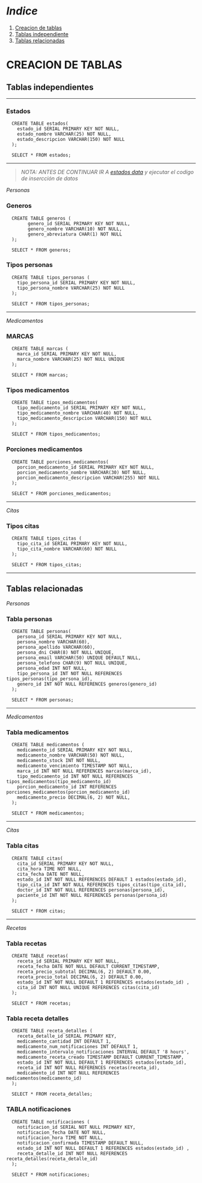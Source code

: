 # _Indice_

1. [Creacion de tablas](#creacion-de-tablas)
1. [Tablas independiente](#tablas-independientes)
1. [Tablas relacionadas](#tablas-relacionadas)

# CREACION DE TABLAS

## Tablas independientes

---

### Estados

```
  CREATE TABLE estados(
    estado_id SERIAL PRIMARY KEY NOT NULL,
    estado_nombre VARCHAR(25) NOT NULL,
    estado_descripcion VARCHAR(150) NOT NULL
  );

  SELECT * FROM estados;
```

---

> _NOTA: ANTES DE CONTINUAR IR A [estados data](./DATOS.md#tabla-estados) y ejecutar el codigo de insercción de datos_

_Personas_

### Generos

```
  CREATE TABLE generos (
	    genero_id SERIAL PRIMARY KEY NOT NULL,
	    genero_nombre VARCHAR(10) NOT NULL,
	    genero_abreviatura CHAR(1) NOT NULL
  );

  SELECT * FROM generos;
```

### Tipos personas

```
  CREATE TABLE tipos_personas (
    tipo_persona_id SERIAL PRIMARY KEY NOT NULL,
    tipo_persona_nombre VARCHAR(25) NOT NULL
  );

  SELECT * FROM tipos_personas;
```

---

_Medicamentos_

### MARCAS

```
  CREATE TABLE marcas (
    marca_id SERIAL PRIMARY KEY NOT NULL,
    marca_nombre VARCHAR(25) NOT NULL UNIQUE
  );

  SELECT * FROM marcas;
```

### Tipos medicamentos

```
  CREATE TABLE tipos_medicamentos(
    tipo_medicamento_id SERIAL PRIMARY KEY NOT NULL,
    tipo_medicamento_nombre VARCHAR(40) NOT NULL,
    tipo_medicamento_descripcion VARCHAR(150) NOT NULL
  );

  SELECT * FROM tipos_medicamentos;
```

### Porciones medicamentos

```
  CREATE TABLE porciones_medicamentos(
    porcion_medicamento_id SERIAL PRIMARY KEY NOT NULL,
    porcion_medicamento_nombre VARCHAR(30) NOT NULL,
    porcion_medicamento_descripcion VARCHAR(255) NOT NULL
  );

  SELECT * FROM porciones_medicamentos;
```

---

_Citas_

### Tipos citas

```
  CREATE TABLE tipos_citas (
    tipo_cita_id SERIAL PRIMARY KEY NOT NULL,
    tipo_cita_nombre VARCHAR(60) NOT NULL
  );

  SELECT * FROM tipos_citas;
```

---

## Tablas relacionadas

_Personas_

### Tabla personas

```
  CREATE TABLE personas(
    persona_id SERIAL PRIMARY KEY NOT NULL,
    persona_nombre VARCHAR(60),
    persona_apellido VARCHAR(60),
    persona_dni CHAR(8) NOT NULL UNIQUE,
    persona_email VARCHAR(50) UNIQUE DEFAULT NULL,
    persona_telefono CHAR(9) NOT NULL UNIQUE,
    persona_edad INT NOT NULL,
    tipo_persona_id INT NOT NULL REFERENCES tipos_personas(tipo_persona_id),
    genero_id INT NOT NULL REFERENCES generos(genero_id)
  );

  SELECT * FROM personas;
```

---

_Medicamentos_

### Tabla medicamentos

```
  CREATE TABLE medicamentos (
    medicamento_id SERIAL PRIMARY KEY NOT NULL,
    medicamento_nombre VARCHAR(50) NOT NULL,
    medicamento_stock INT NOT NULL,
    medicamento_vencimiento TIMESTAMP NOT NULL,
    marca_id INT NOT NULL REFERENCES marcas(marca_id),
    tipo_medicamento_id INT NOT NULL REFERENCES tipos_medicamentos(tipo_medicamento_id)
    porcion_medicamento_id INT REFERENCES porciones_medicamentos(porcion_medicamento_id)
    medicamento_precio DECIMAL(6, 2) NOT NULL,
  );

  SELECT * FROM medicamentos;
```

---

_Citas_

### Tabla citas

```
  CREATE TABLE citas(
    cita_id SERIAL PRIMARY KEY NOT NULL,
    cita_hora TIME NOT NULL,
    cita_fecha DATE NOT NULL,
    estado_id INT NOT NULL REFERENCES DEFAULT 1 estados(estado_id),
    tipo_cita_id INT NOT NULL REFERENCES tipos_citas(tipo_cita_id),
    doctor_id INT NOT NULL REFERENCES personas(persona_id),
    paciente_id INT NOT NULL REFERENCES personas(persona_id)
  );

  SELECT * FROM citas;
```

---

_Recetas_

### Tabla recetas

```
  CREATE TABLE recetas(
    receta_id SERIAL PRIMARY KEY NOT NULL,
    receta_fecha DATE NOT NULL DEFAULT CURRENT_TIMESTAMP,
    receta_precio_subtotal DECIMAL(6, 2) DEFAULT 0.00,
    receta_precio_total DECIMAL(6, 2) DEFAULT 0.00,
    estado_id INT NOT NULL DEFAULT 1 REFERENCES estados(estado_id) ,
    cita_id INT NOT NULL UNIQUE REFERENCES citas(cita_id)
  );

  SELECT * FROM recetas;
```

### Tabla receta detalles

```
  CREATE TABLE receta_detalles (
    receta_detalle_id SERIAL PRIMARY KEY,
    medicamento_cantidad INT DEFAULT 1,
    medicamento_num_notificaciones INT DEFAULT 1,
    medicamento_intervalo_notificaciones INTERVAL DEFAULT '8 hours',
    medicamento_receta_creado TIMESTAMP DEFAULT CURRENT_TIMESTAMP,
    estado_id INT NOT NULL DEFAULT 1 REFERENCES estados(estado_id),
    receta_id INT NOT NULL REFERENCES recetas(receta_id),
    medicamento_id INT NOT NULL REFERENCES medicamentos(medicamento_id)
  );

  SELECT * FROM receta_detalles;
```

### TABLA notificaciones

```
  CREATE TABLE notificaciones (
    notificacion_id SERIAL NOT NULL PRIMARY KEY,
    notificacion_fecha DATE NOT NULL,
    notificacion_hora TIME NOT NULL,
    notificacion_confirmada TIMESTAMP DEFAULT NULL,
    estado_id INT NOT NULL DEFAULT 1 REFERENCES estados(estado_id) ,
    receta_detalle_id INT NOT NULL REFERENCES receta_detalles(receta_detalle_id)
  );

  SELECT * FROM notificaciones;
```
